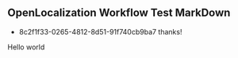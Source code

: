 ## OpenLocalization Workflow Test MarkDown
* 8c2f1f33-0265-4812-8d51-91f740cb9ba7 
thanks!

Hello world
